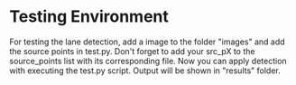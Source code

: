 # Testing Environment

For testing the lane detection, add a image to the folder "images" and add the source points in test.py.
Don't forget to add your src\_pX to the source\_points list with its corresponding file.
Now you can apply detection with executing the test.py script.
Output will be shown in "results" folder.
